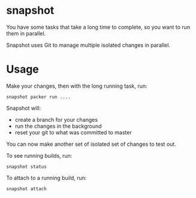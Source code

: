 # snapshot

You have some tasks that take a long time to complete, so you want to run them in parallel.

Snapshot uses Git to manage multiple isolated changes in parallel.

# Usage

Make your changes, then with the long running task, run:

```
snapshot packer run ....
```

Snapshot will:

* create a branch for your changes
* run the changes in the background
* reset your git to what was committed to master

You can now make another set of isolated set of changes to test out.

To see running builds, run:

```
snapshot status
```

To attach to a running build, run:

```
snapshot attach
```

